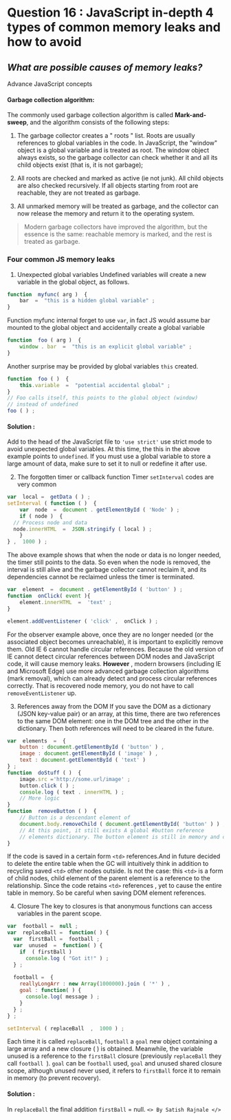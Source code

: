
# Question 16 : JavaScript in-depth 4 types of common memory leaks and how to avoid


## _What are possible causes of memory leaks?_
Advance JavaScript concepts
#### Garbage collection algorithm:
The commonly used garbage collection algorithm is called **Mark-and-sweep**, and the algorithm consists of the following steps:
1. The garbage collector creates a " roots " list. Roots are usually references to global variables in the code. In JavaScript, the "window" object is a global variable and is treated as root. The window object always exists, so the garbage collector can check whether it and all its child objects exist (that is, it is not garbage);

2. All roots are checked and marked as active (ie not junk). All child objects are also checked recursively. If all objects starting from root are reachable, they are not treated as garbage.

3. All unmarked memory will be treated as garbage, and the collector can now release the memory and return it to the operating system.

> Modern garbage collectors have improved the algorithm, but the essence is the same: reachable memory is marked, and the rest is treated as garbage.

### Four common JS memory leaks

1. Unexpected global variables
Undefined variables will create a new variable in the global object, as follows.
```js
function  myfunc( arg )  { 
    bar  =  "this is a hidden global variable" ; 
}
```
Function myfunc internal forget to use `var`, in fact JS would assume bar mounted to the global object and accidentally create a global variable

```js
function  foo ( arg )  { 
    window . bar  =  "this is an explicit global variable" ; 
}
```
Another surprise may be provided by global variables `this` created.

```js
function  foo ( )  { 
    this.variable  =  "potential accidental global" ; 
}
// Foo calls itself, this points to the global object (window) 
// instead of undefined 
foo ( ) ;
```
#### Solution :
Add to the head of the JavaScript file to `'use strict'` use strict mode to avoid unexpected global variables. At this time, the this in the above example points to `undefined`. If you must use a global variable to store a large amount of data, make sure to set it to null or redefine it after use.

2. The forgotten timer or callback function
Timer `setInterval` codes are very common

```js
var  local =  getData ( ) ; 
setInterval ( function ( )  { 
    var  node  =  document . getElementById ( 'Node' ) ; 
    if ( node )  { 
  // Process node and data
  node.innerHTML  =  JSON.stringify ( local ) ; 
    } 
} ,  1000 ) ;
```
The above example shows that when the node or data is no longer needed, the timer still points to the data. So even when the node is removed, the interval is still alive and the garbage collector cannot reclaim it, and its dependencies cannot be reclaimed unless the timer is terminated.
```js
var  element  =  document . getElementById ( 'button' ) ; 
function  onClick( event ){ 
    element.innerHTML  =  'text' ; 
}

element.addEventListener ( 'click' ,  onClick ) ;
```
For the observer example above, once they are no longer needed (or the associated object becomes unreachable), it is important to explicitly remove them. Old IE 6 cannot handle circular references. Because the old version of IE cannot detect circular references between DOM nodes and JavaScript code, it will cause memory leaks.
**However** , modern browsers (including IE and Microsoft Edge) use more advanced garbage collection algorithms (mark removal), which can already detect and process circular references correctly. That is recovered node memory, you do not have to call `removeEventListener` up.

3. References away from the DOM
If you save the DOM as a dictionary (JSON key-value pair) or an array, at this time, there are two references to the same DOM element: one in the DOM tree and the other in the dictionary. Then both references will need to be cleared in the future.

```js
var  elements  =  { 
    button : document.getElementById ( 'button' ) , 
    image : document.getElementById ( 'image' ) , 
    text : document.getElementById ( 'text' ) 
} ; 
function  doStuff ( )  { 
    image.src ='http://some.url/image' ; 
    button.click ( ) ; 
    console.log ( text . innerHTML ) ; 
    // More logic 
} 
function  removeButton ( )  { 
    // Button is a descendant element of 
    document.body.removeChild ( document.getElementById( 'button' ) ) ; 
    // At this point, it still exists A global #button reference 
    // elements dictionary. The button element is still in memory and cannot be recycled by GC. 
}
```
If the code is saved in a certain form `<td>` references.And in future decided to delete the entire table when the GC will intuitively think in addition to recycling saved `<td>` other nodes outside.
 Is not the case: this `<td>` is a form of child nodes, child element of the parent element is a reference to the relationship. Since the code retains `<td>` references , yet to cause the entire table in memory. So be careful when saving DOM element references.

4. Closure
The key to closures is that anonymous functions can access variables in the parent scope.

```js
var  football =  null ; 
var  replaceBall =  function( ) { 
  var  firstBall =  football ; 
  var  unused  =  function( ) { 
    if  ( firstBall ) 
      console.log ( "Got it!" ) ; 
  } ;
    
  football =  { 
    reallyLongArr : new Array(1000000).join ( '*' ) , 
    goal : function( ) { 
      console.log( message ) ; 
    } 
  } ; 
} ;

setInterval ( replaceBall  ,  1000 ) ;
```
Each time it is called `replaceBall`, 
`football` a `goal` new object containing a large array and a new closure ( ) is obtained. Meanwhile, the variable unused is a reference to the `firstBall` closure (previously `replaceBall` they call `football `). `goal` can be `football` used, `goal` and unused shared closure scope, although unused never used, it refers to `firstBall` force it to remain in memory (to prevent recovery).

#### Solution :
In `replaceBall` the final addition `firstBall` = null.
`<> By Satish Rajnale </>`